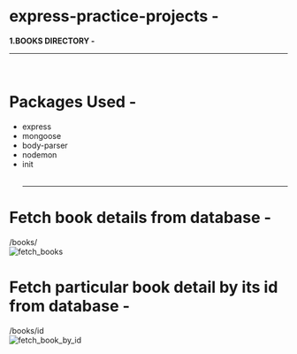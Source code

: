 # express-practice-projects -
<b>1.BOOKS DIRECTORY - </b><br>
<hr><br>

# Packages Used - <br>
  * express<br>
  * mongoose<br>
  * body-parser<br>
  * nodemon<br>
  * init<br><br><hr>

# Fetch book details from database -
/books/<br>
![fetch_books](https://user-images.githubusercontent.com/100152824/162209124-c90e4bd3-c539-4854-943f-8a135379b2d9.png)
# Fetch particular book detail by its id from database -
/books/id<br>
![fetch_book_by_id](https://user-images.githubusercontent.com/100152824/162209932-c2510519-4fde-453d-9e9d-87b3b85508ea.png)
